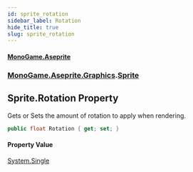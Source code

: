 ```yaml
---
id: sprite_rotation
sidebar_label: Rotation
hide_title: true
slug: sprite_rotation
---
```

#### [MonoGame.Aseprite](index 'index')
### [MonoGame.Aseprite.Graphics](monogame_aseprite_graphics 'MonoGame.Aseprite.Graphics').[Sprite](sprite 'MonoGame.Aseprite.Graphics.Sprite')
## Sprite.Rotation Property
Gets or Sets the amount of rotation to apply when rendering.  
```csharp
public float Rotation { get; set; }
```
#### Property Value
[System.Single](https://docs.microsoft.com/en-us/dotnet/api/System.Single 'System.Single')  
